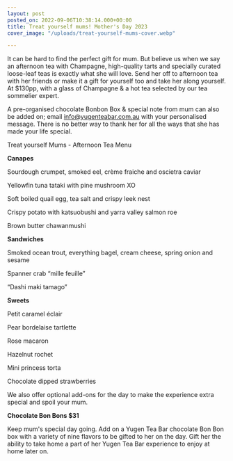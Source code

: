 ```yaml
---
layout: post
posted_on: 2022-09-06T10:38:14.000+00:00
title: Treat yourself mums! Mother's Day 2023
cover_image: "/uploads/treat-yourself-mums-cover.webp"

---
```

It can be hard to find the perfect gift for mum. But believe us when we say an afternoon tea with Champagne, high-quality tarts and specially curated loose-leaf teas is exactly what she will love. Send her off to afternoon tea with her friends or make it a gift for yourself too and take her along yourself. At $130pp, with a glass of Champagne & a hot tea selected by our tea sommelier expert.

A pre-organised chocolate Bonbon Box & special note from mum can also be added on; email [info@yugenteabar.com.au](mailto:info@yugenteabar.com.au "mailto:info@yugenteabar.com.au") with your personalised message. There is no better way to thank her for all the ways that she has made your life special.

Treat yourself Mums - Afternoon Tea Menu

**Canapes**

Sourdough crumpet, smoked eel, crème fraiche and oscietra caviar

Yellowfin tuna tataki with pine mushroom XO

Soft boiled quail egg, tea salt and crispy leek nest

Crispy potato with katsuobushi and yarra valley salmon roe

Brown butter chawanmushi

**Sandwiches**

Smoked ocean trout, everything bagel, cream cheese, spring onion and sesame

Spanner crab “mille feuille”

“Dashi maki tamago”

**Sweets**

Petit caramel éclair

Pear bordelaise tartlette

Rose macaron

Hazelnut rochet

Mini princess torta

Chocolate dipped strawberries

We also offer optional add-ons for the day to make the experience extra special and spoil your mum.

**Chocolate Bon Bons $31**

Keep mum's special day going. Add on a Yugen Tea Bar chocolate Bon Bon box with a variety of nine flavors to be gifted to her on the day. Gift her the ability to take home a part of her Yugen Tea Bar experience to enjoy at home later on.